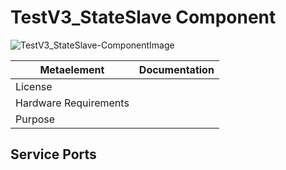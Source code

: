 <!--- This file is generated from the TestV3_StateSlave.componentDocumentation model --->
<!--- do not modify this file manually as it will by automatically overwritten by the code generator, modify the model instead and re-generate this file --->

# TestV3_StateSlave Component

![TestV3_StateSlave-ComponentImage](https://github.com/Servicerobotics-Ulm/ComponentRepository/blob/master/TestV3_StateSlave/model/TestV3_StateSlaveComponentDefinition.jpg)


| Metaelement | Documentation |
|-------------|---------------|
| License |  |
| Hardware Requirements |  |
| Purpose |  |



## Service Ports


